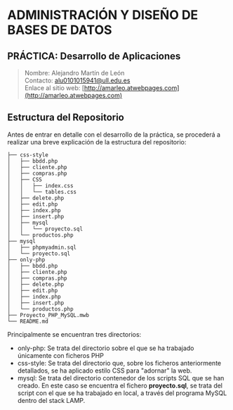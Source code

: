 # ADMINISTRACIÓN Y DISEÑO DE BASES DE DATOS
## PRÁCTICA: Desarrollo de Aplicaciones

> Nombre: Alejandro Martín de León  
> Contacto: alu0101015941@ull.edu.es  
> Enlace al sitio web: [http://amarleo.atwebpages.com](http://amarleo.atwebpages.com)


## Estructura del Repositorio

Antes de entrar en detalle con el desarrollo de la práctica, se procederá a realizar una breve explicación de la estructura del repositorio:

```
├── css-style
│   ├── bbdd.php
│   ├── cliente.php
│   ├── compras.php
│   ├── CSS
│   │   ├── index.css
│   │   └── tables.css
│   ├── delete.php
│   ├── edit.php
│   ├── index.php
│   ├── insert.php
│   ├── mysql
│   │   └── proyecto.sql
│   └── productos.php
├── mysql
│   ├── phpmyadmin.sql
│   └── proyecto.sql
├── only-php
│   ├── bbdd.php
│   ├── cliente.php
│   ├── compras.php
│   ├── delete.php
│   ├── edit.php
│   ├── index.php
│   ├── insert.php
│   └── productos.php
├── Proyecto_PHP_MySQL.mwb
└── README.md
```

Principalmente se encuentran tres directorios: 
- only-php: Se trata del directorio sobre el que se ha trabajado únicamente con ficheros PHP
- css-style: Se trata del directorio que, sobre los ficheros anteriormente detallados, se ha aplicado estilo CSS para "adornar" la web.
- mysql: Se trata del directorio contenedor de los scripts SQL que se han creado. En este caso se encuentra el fichero **proyecto.sql**, se trata del script con el que se ha trabajado en local, a través del programa MySQL dentro del stack LAMP.
